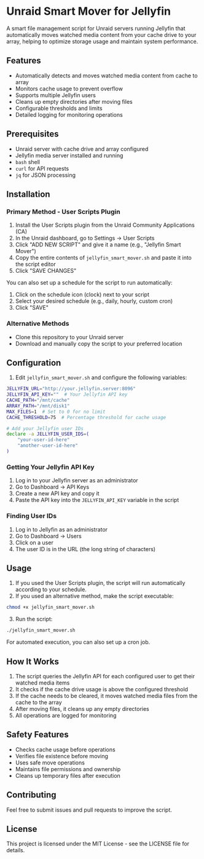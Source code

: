 # Unraid Smart Mover for Jellyfin

A smart file management script for Unraid servers running Jellyfin that automatically moves watched media content from your cache drive to your array, helping to optimize storage usage and maintain system performance.

## Features

- Automatically detects and moves watched media content from cache to array
- Monitors cache usage to prevent overflow
- Supports multiple Jellyfin users
- Cleans up empty directories after moving files
- Configurable thresholds and limits
- Detailed logging for monitoring operations

## Prerequisites

- Unraid server with cache drive and array configured
- Jellyfin media server installed and running
- `bash` shell
- `curl` for API requests
- `jq` for JSON processing

## Installation

### Primary Method - User Scripts Plugin
1. Install the User Scripts plugin from the Unraid Community Applications (CA)
2. In the Unraid dashboard, go to Settings → User Scripts
3. Click "ADD NEW SCRIPT" and give it a name (e.g., "Jellyfin Smart Mover")
4. Copy the entire contents of `jellyfin_smart_mover.sh` and paste it into the script editor
5. Click "SAVE CHANGES"

You can also set up a schedule for the script to run automatically:
1. Click on the schedule icon (clock) next to your script
2. Select your desired schedule (e.g., daily, hourly, custom cron)
3. Click "SAVE"

### Alternative Methods
- Clone this repository to your Unraid server
- Download and manually copy the script to your preferred location

## Configuration

1. Edit `jellyfin_smart_mover.sh` and configure the following variables:

```bash
JELLYFIN_URL="http://your.jellyfin.server:8096"
JELLYFIN_API_KEY=""  # Your Jellyfin API key
CACHE_PATH="/mnt/cache"
ARRAY_PATH="/mnt/disk1"
MAX_FILES=1  # Set to 0 for no limit
CACHE_THRESHOLD=75  # Percentage threshold for cache usage

# Add your Jellyfin user IDs
declare -a JELLYFIN_USER_IDS=(
    "your-user-id-here"
    "another-user-id-here"
)
```

### Getting Your Jellyfin API Key

1. Log in to your Jellyfin server as an administrator
2. Go to Dashboard → API Keys
3. Create a new API key and copy it
4. Paste the API key into the `JELLYFIN_API_KEY` variable in the script

### Finding User IDs

1. Log in to Jellyfin as an administrator
2. Go to Dashboard → Users
3. Click on a user
4. The user ID is in the URL (the long string of characters)

## Usage

1. If you used the User Scripts plugin, the script will run automatically according to your schedule.
2. If you used an alternative method, make the script executable:
```bash
chmod +x jellyfin_smart_mover.sh
```

3. Run the script:
```bash
./jellyfin_smart_mover.sh
```

For automated execution, you can also set up a cron job.

## How It Works

1. The script queries the Jellyfin API for each configured user to get their watched media items
2. It checks if the cache drive usage is above the configured threshold
3. If the cache needs to be cleared, it moves watched media files from the cache to the array
4. After moving files, it cleans up any empty directories
5. All operations are logged for monitoring

## Safety Features

- Checks cache usage before operations
- Verifies file existence before moving
- Uses safe move operations
- Maintains file permissions and ownership
- Cleans up temporary files after execution

## Contributing

Feel free to submit issues and pull requests to improve the script.

## License

This project is licensed under the MIT License - see the LICENSE file for details.

